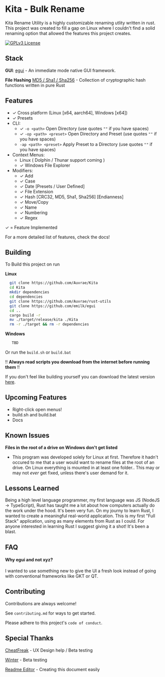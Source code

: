 
# Kita - Bulk Rename

Kita Rename Utility is a highly customizable renaming utlity written in rust. This project was created to fill a gap on Linux where I couldn't find a solid renaming option that allowed the features this project creates.


[![GPLv3 License](https://img.shields.io/badge/License-GPL%20v3-yellow.svg)](https://opensource.org/licenses/)


## Stack

**GUI**: [egui](https://github.com/emilk/egui) - An immediate mode native GUI framework.

**File Hashing** [MD5 / Sha1 / Sha256](https://github.com/RustCrypto/hashes) - Collection of cryptographic hash functions written in pure Rust



## Features

- ✓ Cross platform (Linux [x64, aarch64], Windows [x64])
- ✓ Presets
- CLI:
  - ✓ `-o <path>` Open Directory (use quotes `""` if you have spaces)
  - ✓ `-op <path> <preset>` Open Directory and Preset (use quotes `""` if you have spaces)
  -   `-ap <path> <preset>` Apply Preset to a Directory (use quotes `""` if you have spaces)
- Context Menus:
  -   Linux ( Dolphin / Thunar support coming )
  - ✓ Windows File Explorer
- Modifiers:
  - ✓ Add
  - ✓ Case
  - ✓ Date [Presets / User Defined]
  - ✓ File Extension
  - ✓ Hash [CRC32, MD5, Sha1, Sha256] [Endianness]
  - ✓ Move/Copy
  - ✓ Name
  - ✓ Numbering
  - ✓ Regex

✓ = Feature Implemented

For a more detailed list of features, check the docs!

## Building

To Build this project on run

**Linux**
```bash
  git clone https://github.com/Auvrae/Kita
  cd Kita
  mkdir dependencies
  cd dependencies
  git clone https://github.com/Auvrae/rust-utils
  git clone https://github.com/emilk/egui
  cd ..
  cargo build -r
  mv ./target/release/kita ./Kita
  rm -r ./target && rm -r dependencies
```

**Windows**
```bat
   TBD
```

Or run the `build.sh` or `build.bat` 

!! **Always read scripts you download from the internet before running them** !!

If you don't feel like building yourself you can download the latest version [here](https://github.com/Auvrae/Kita/releases).
## Upcoming Features

- Right-click open menus!
- build.sh and build.bat
- Docs


## Known Issues

**Files in the root of a drive on Windows don't get listed**
-  This program was developed solely for Linux at first. Therefore it hadn't occured to me that a user would want to rename files at the root of an drive. On Linux everything is mounted in at least one folder.. This may or may not *ever* get fixed, unless there's user demand for it.

## Lessons Learned

Being a high level language programmer, my first language was JS (NodeJS -> TypeScript), Rust has taught me a lot about how computers actually do the work under the hood. It's been very fun. On my journy to learn Rust, I wanted to create a meaningful real-world application. This is my first "Full Stack" application, using as many elements from Rust as I could. For anyone interested in learning Rust I suggest giving it a shot! It's been a blast. 


## FAQ

#### Why egui and not xyz?

I wanted to use something new to give the UI a fresh look instead of going with conventional frameworks like GKT or QT.
## Contributing

Contributions are always welcome!

See `contributing.md` for ways to get started.

Please adhere to this project's `code of conduct`.


## Special Thanks

[CheatFreak](https://github.com/cheatfreak47/) - UX Design help / Beta testing

[Winter](https://github.com/winterkid09/) - Beta testing

[Readme Editor](https://readme.so/editor) - Creating this document easily
